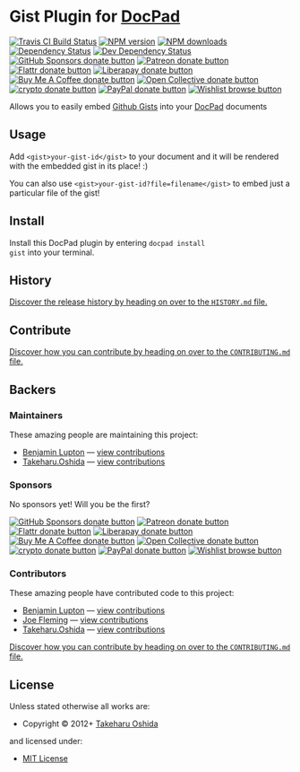 # Gist Plugin for [DocPad](http://docpad.org)

<!-- BADGES/ -->

<span class="badge-travisci"><a href="http://travis-ci.com/docpad/docpad-plugin-gist" title="Check this project's build status on TravisCI"><img src="https://img.shields.io/travis/com/docpad/docpad-plugin-gist/master.svg" alt="Travis CI Build Status" /></a></span>
<span class="badge-npmversion"><a href="https://npmjs.org/package/docpad-plugin-gist" title="View this project on NPM"><img src="https://img.shields.io/npm/v/docpad-plugin-gist.svg" alt="NPM version" /></a></span>
<span class="badge-npmdownloads"><a href="https://npmjs.org/package/docpad-plugin-gist" title="View this project on NPM"><img src="https://img.shields.io/npm/dm/docpad-plugin-gist.svg" alt="NPM downloads" /></a></span>
<span class="badge-daviddm"><a href="https://david-dm.org/docpad/docpad-plugin-gist" title="View the status of this project's dependencies on DavidDM"><img src="https://img.shields.io/david/docpad/docpad-plugin-gist.svg" alt="Dependency Status" /></a></span>
<span class="badge-daviddmdev"><a href="https://david-dm.org/docpad/docpad-plugin-gist#info=devDependencies" title="View the status of this project's development dependencies on DavidDM"><img src="https://img.shields.io/david/dev/docpad/docpad-plugin-gist.svg" alt="Dev Dependency Status" /></a></span>
<br class="badge-separator" />
<span class="badge-githubsponsors"><a href="https://github.com/sponsors/balupton" title="Donate to this project using GitHub Sponsors"><img src="https://img.shields.io/badge/github-donate-yellow.svg" alt="GitHub Sponsors donate button" /></a></span>
<span class="badge-patreon"><a href="https://patreon.com/bevry" title="Donate to this project using Patreon"><img src="https://img.shields.io/badge/patreon-donate-yellow.svg" alt="Patreon donate button" /></a></span>
<span class="badge-flattr"><a href="https://flattr.com/profile/balupton" title="Donate to this project using Flattr"><img src="https://img.shields.io/badge/flattr-donate-yellow.svg" alt="Flattr donate button" /></a></span>
<span class="badge-liberapay"><a href="https://liberapay.com/bevry" title="Donate to this project using Liberapay"><img src="https://img.shields.io/badge/liberapay-donate-yellow.svg" alt="Liberapay donate button" /></a></span>
<span class="badge-buymeacoffee"><a href="https://buymeacoffee.com/balupton" title="Donate to this project using Buy Me A Coffee"><img src="https://img.shields.io/badge/buy%20me%20a%20coffee-donate-yellow.svg" alt="Buy Me A Coffee donate button" /></a></span>
<span class="badge-opencollective"><a href="https://opencollective.com/bevry" title="Donate to this project using Open Collective"><img src="https://img.shields.io/badge/open%20collective-donate-yellow.svg" alt="Open Collective donate button" /></a></span>
<span class="badge-crypto"><a href="https://bevry.me/crypto" title="Donate to this project using Cryptocurrency"><img src="https://img.shields.io/badge/crypto-donate-yellow.svg" alt="crypto donate button" /></a></span>
<span class="badge-paypal"><a href="https://bevry.me/paypal" title="Donate to this project using Paypal"><img src="https://img.shields.io/badge/paypal-donate-yellow.svg" alt="PayPal donate button" /></a></span>
<span class="badge-wishlist"><a href="https://bevry.me/wishlist" title="Buy an item on our wishlist for us"><img src="https://img.shields.io/badge/wishlist-donate-yellow.svg" alt="Wishlist browse button" /></a></span>

<!-- /BADGES -->


Allows you to easily embed [Github Gists](https://gist.github.com/) into your [DocPad](http://docpad.org) documents





## Usage
Add `<gist>your-gist-id</gist>` to your document and it will be rendered with the embedded gist in its place! :)

You can also use `<gist>your-gist-id?file=filename</gist>` to embed just a particular file of the gist!


<!-- INSTALL/ -->

<h2>Install</h2>

Install this DocPad plugin by entering <code>docpad install gist</code> into your terminal.

<!-- /INSTALL -->


<!-- HISTORY/ -->

<h2>History</h2>

<a href="https://github.com/docpad/docpad-plugin-gist/blob/master/HISTORY.md#files">Discover the release history by heading on over to the <code>HISTORY.md</code> file.</a>

<!-- /HISTORY -->


<!-- CONTRIBUTE/ -->

<h2>Contribute</h2>

<a href="https://github.com/docpad/docpad-plugin-gist/blob/master/CONTRIBUTING.md#files">Discover how you can contribute by heading on over to the <code>CONTRIBUTING.md</code> file.</a>

<!-- /CONTRIBUTE -->


<!-- BACKERS/ -->

<h2>Backers</h2>

<h3>Maintainers</h3>

These amazing people are maintaining this project:

<ul><li><a href="https://github.com/balupton">Benjamin Lupton</a> — <a href="https://github.com/docpad/docpad-plugin-gist/commits?author=balupton" title="View the GitHub contributions of Benjamin Lupton on repository docpad/docpad-plugin-gist">view contributions</a></li>
<li><a href="https://github.com/georgeOsdDev">Takeharu.Oshida</a> — <a href="https://github.com/docpad/docpad-plugin-gist/commits?author=georgeOsdDev" title="View the GitHub contributions of Takeharu.Oshida on repository docpad/docpad-plugin-gist">view contributions</a></li></ul>

<h3>Sponsors</h3>

No sponsors yet! Will you be the first?

<span class="badge-githubsponsors"><a href="https://github.com/sponsors/balupton" title="Donate to this project using GitHub Sponsors"><img src="https://img.shields.io/badge/github-donate-yellow.svg" alt="GitHub Sponsors donate button" /></a></span>
<span class="badge-patreon"><a href="https://patreon.com/bevry" title="Donate to this project using Patreon"><img src="https://img.shields.io/badge/patreon-donate-yellow.svg" alt="Patreon donate button" /></a></span>
<span class="badge-flattr"><a href="https://flattr.com/profile/balupton" title="Donate to this project using Flattr"><img src="https://img.shields.io/badge/flattr-donate-yellow.svg" alt="Flattr donate button" /></a></span>
<span class="badge-liberapay"><a href="https://liberapay.com/bevry" title="Donate to this project using Liberapay"><img src="https://img.shields.io/badge/liberapay-donate-yellow.svg" alt="Liberapay donate button" /></a></span>
<span class="badge-buymeacoffee"><a href="https://buymeacoffee.com/balupton" title="Donate to this project using Buy Me A Coffee"><img src="https://img.shields.io/badge/buy%20me%20a%20coffee-donate-yellow.svg" alt="Buy Me A Coffee donate button" /></a></span>
<span class="badge-opencollective"><a href="https://opencollective.com/bevry" title="Donate to this project using Open Collective"><img src="https://img.shields.io/badge/open%20collective-donate-yellow.svg" alt="Open Collective donate button" /></a></span>
<span class="badge-crypto"><a href="https://bevry.me/crypto" title="Donate to this project using Cryptocurrency"><img src="https://img.shields.io/badge/crypto-donate-yellow.svg" alt="crypto donate button" /></a></span>
<span class="badge-paypal"><a href="https://bevry.me/paypal" title="Donate to this project using Paypal"><img src="https://img.shields.io/badge/paypal-donate-yellow.svg" alt="PayPal donate button" /></a></span>
<span class="badge-wishlist"><a href="https://bevry.me/wishlist" title="Buy an item on our wishlist for us"><img src="https://img.shields.io/badge/wishlist-donate-yellow.svg" alt="Wishlist browse button" /></a></span>

<h3>Contributors</h3>

These amazing people have contributed code to this project:

<ul><li><a href="https://github.com/balupton">Benjamin Lupton</a> — <a href="https://github.com/docpad/docpad-plugin-gist/commits?author=balupton" title="View the GitHub contributions of Benjamin Lupton on repository docpad/docpad-plugin-gist">view contributions</a></li>
<li><a href="https://github.com/w33ble">Joe Fleming</a> — <a href="https://github.com/docpad/docpad-plugin-gist/commits?author=w33ble" title="View the GitHub contributions of Joe Fleming on repository docpad/docpad-plugin-gist">view contributions</a></li>
<li><a href="https://github.com/georgeOsdDev">Takeharu.Oshida</a> — <a href="https://github.com/docpad/docpad-plugin-gist/commits?author=georgeOsdDev" title="View the GitHub contributions of Takeharu.Oshida on repository docpad/docpad-plugin-gist">view contributions</a></li></ul>

<a href="https://github.com/docpad/docpad-plugin-gist/blob/master/CONTRIBUTING.md#files">Discover how you can contribute by heading on over to the <code>CONTRIBUTING.md</code> file.</a>

<!-- /BACKERS -->


<!-- LICENSE/ -->

<h2>License</h2>

Unless stated otherwise all works are:

<ul><li>Copyright &copy; 2012+ <a href="http://georgeosddev.github.com">Takeharu Oshida</a></li></ul>

and licensed under:

<ul><li><a href="http://spdx.org/licenses/MIT.html">MIT License</a></li></ul>

<!-- /LICENSE -->
